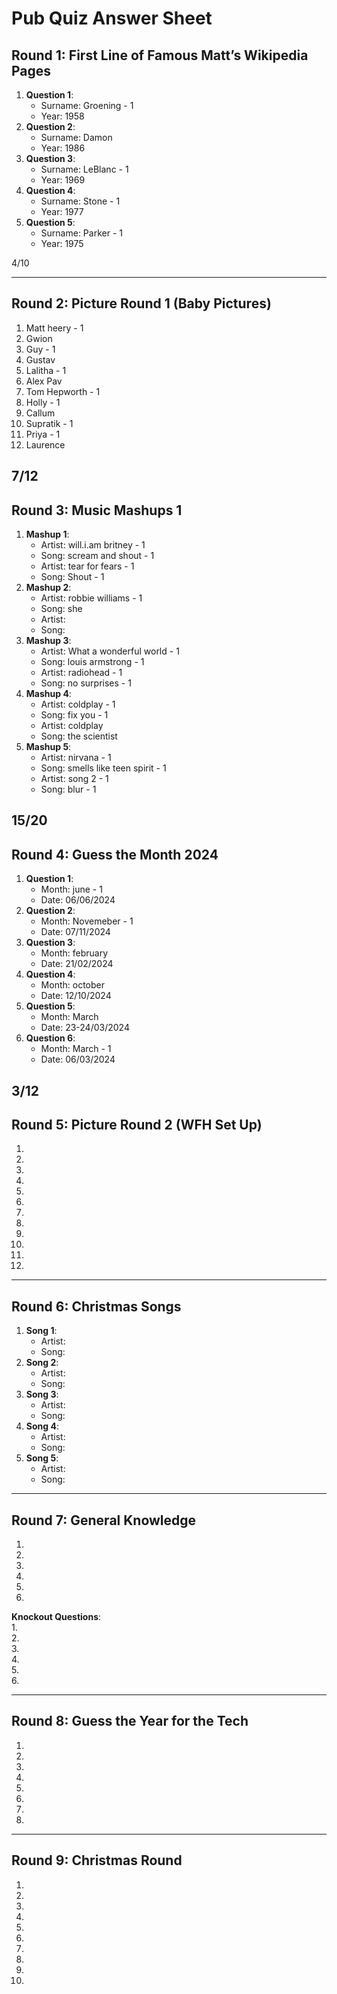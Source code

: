 # Pub Quiz Answer Sheet

## Round 1: First Line of Famous Matt’s Wikipedia Pages
1. **Question 1**:  
   - Surname: Groening  - 1
   - Year: 1958
2. **Question 2**:  
   - Surname:  Damon
   - Year:  1986
3. **Question 3**:  
   - Surname:  LeBlanc  - 1
   - Year:  1969
4. **Question 4**:  
   - Surname: Stone   - 1
   - Year:  1977
5. **Question 5**:  
   - Surname:  Parker  - 1
   - Year:  1975

4/10

---

## Round 2: Picture Round 1 (Baby Pictures)
1.  Matt heery  - 1
2.  Gwion
3.  Guy  - 1
4.  Gustav
5.  Lalitha  - 1
6.  Alex Pav  
7.  Tom Hepworth  - 1
8.  Holly  - 1
9.  Callum
10.  Supratik  - 1
11.  Priya  - 1
12.  Laurence  

7/12
---

## Round 3: Music Mashups 1
1. **Mashup 1**:  
   - Artist:  will.i.am britney - 1
   - Song:  scream and shout  - 1
   - Artist:  tear for fears  - 1
   - Song:  Shout  - 1
2. **Mashup 2**:  
   - Artist:  robbie williams  - 1
   - Song:  she
   - Artist:  
   - Song:  
3. **Mashup 3**:  
   - Artist:  What a wonderful world  - 1
   - Song:  louis armstrong  - 1
   - Artist: radiohead  - 1
   - Song:  no surprises  - 1
4. **Mashup 4**:  
   - Artist:  coldplay  - 1
   - Song:  fix you  - 1
   - Artist:  coldplay
   - Song:  the scientist
5. **Mashup 5**:  
   - Artist:  nirvana  - 1
   - Song:  smells like teen spirit  - 1
   - Artist:  song 2  - 1
   - Song:  blur  - 1

15/20
---

## Round 4: Guess the Month 2024
1. **Question 1**:  
   - Month:  june - 1
   - Date:  06/06/2024
2. **Question 2**:  
   - Month:  Novemeber - 1
   - Date:  07/11/2024
3. **Question 3**:  
   - Month:  february
   - Date:  21/02/2024
4. **Question 4**:  
   - Month:  october
   - Date:  12/10/2024
5. **Question 5**:  
   - Month:  March
   - Date:  23-24/03/2024
6. **Question 6**:  
   - Month:  March  - 1
   - Date:  06/03/2024

3/12
---

## Round 5: Picture Round 2 (WFH Set Up)
1.  
2.  
3.  
4.  
5.  
6.  
7.  
8.  
9.  
10.  
11.
12.

---

## Round 6: Christmas Songs
1. **Song 1**:  
   - Artist:  
   - Song:  
2. **Song 2**:  
   - Artist:  
   - Song:  
3. **Song 3**:  
   - Artist:  
   - Song:  
4. **Song 4**:  
   - Artist:  
   - Song:  
5. **Song 5**:  
   - Artist:  
   - Song:  

---

## Round 7: General Knowledge
1.  
2.  
3.  
4.  
5.  
6.  

**Knockout Questions**:  
1.  
2.  
3.  
4.  
5.  
6.  

---

## Round 8: Guess the Year for the Tech
1.  
2.  
3.  
4.  
5.  
6.  
7.  
8.  

---

## Round 9: Christmas Round
1.  
2.  
3.  
4.  
5.  
6.  
7.  
8.  
9.  
10.  

